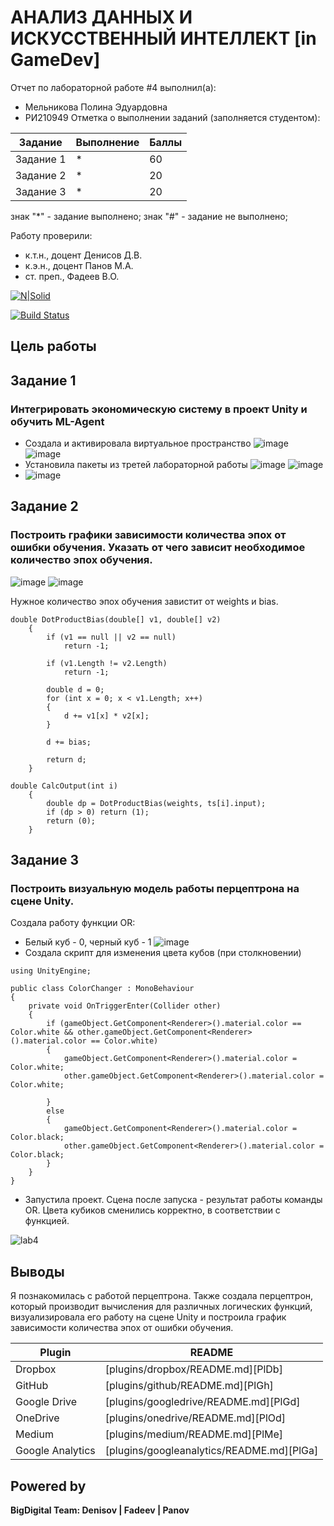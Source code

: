 # АНАЛИЗ ДАННЫХ И ИСКУССТВЕННЫЙ ИНТЕЛЛЕКТ [in GameDev]
Отчет по лабораторной работе #4 выполнил(а):
- Мельникова Полина Эдуардовна
- РИ210949
Отметка о выполнении заданий (заполняется студентом):

| Задание | Выполнение | Баллы |
| ------ | ------ | ------ |
| Задание 1 | * | 60 |
| Задание 2 | * | 20 |
| Задание 3 | * | 20 |

знак "*" - задание выполнено; знак "#" - задание не выполнено;

Работу проверили:
- к.т.н., доцент Денисов Д.В.
- к.э.н., доцент Панов М.А.
- ст. преп., Фадеев В.О.

[![N|Solid](https://cldup.com/dTxpPi9lDf.thumb.png)](https://nodesource.com/products/nsolid)

[![Build Status](https://travis-ci.org/joemccann/dillinger.svg?branch=master)](https://travis-ci.org/joemccann/dillinger)


## Цель работы


## Задание 1
### Интегрировать экономическую систему в проект Unity и обучить ML-Agent
 - Создала и активировала виртуальное пространство
![image](https://user-images.githubusercontent.com/57943773/204527671-eb6924ec-62b5-46d9-a6c8-f42b83db2424.png)
![image](https://user-images.githubusercontent.com/57943773/204529485-30a9ab59-e972-4154-b222-091578444c66.png)
 - Установила пакеты из третей лабораторной работы
![image](https://user-images.githubusercontent.com/57943773/204529783-8d3d6ab1-a296-417c-9e28-c7f0875294ea.png)
![image](https://user-images.githubusercontent.com/57943773/204532095-6cb55ff0-ba34-4b20-ae22-2e2901b0af2f.png)
 - ![image](https://user-images.githubusercontent.com/57943773/204556068-53a1fbb4-4bd8-4570-8741-ea0584e92fe4.png)

## Задание 2
### Построить графики зависимости количества эпох от ошибки обучения. Указать от чего зависит необходимое количество эпох обучения.
![image](https://user-images.githubusercontent.com/57943773/204294651-8e1867bd-5596-4dab-8e72-092a0a1b07d5.png)
![image](https://user-images.githubusercontent.com/57943773/204294516-039ecc56-867d-41f7-acc2-6d962703c7e0.png)

Нужное количество эпох обучения завистит от weights и bias.
```
double DotProductBias(double[] v1, double[] v2)
	{
		if (v1 == null || v2 == null)
			return -1;

		if (v1.Length != v2.Length)
			return -1;

		double d = 0;
		for (int x = 0; x < v1.Length; x++)
		{
			d += v1[x] * v2[x];
		}

		d += bias;

		return d;
	}

double CalcOutput(int i)
	{
		double dp = DotProductBias(weights, ts[i].input);
		if (dp > 0) return (1);
		return (0);
	}
 ```
 
## Задание 3
### Построить визуальную модель работы перцептрона на сцене Unity.
Создала работу функции OR:
 - Белый куб - 0, черный куб - 1
![image](https://user-images.githubusercontent.com/57943773/204305658-a6d69945-9a54-4d62-bddc-c1b16b3dec95.png)
 - Создала скрипт для изменения цвета кубов (при столкновении)
```
using UnityEngine;

public class ColorChanger : MonoBehaviour
{
    private void OnTriggerEnter(Collider other)
    {
        if (gameObject.GetComponent<Renderer>().material.color == Color.white && other.gameObject.GetComponent<Renderer>().material.color == Color.white)
        {
            gameObject.GetComponent<Renderer>().material.color = Color.white;
            other.gameObject.GetComponent<Renderer>().material.color = Color.white;
            
        }
        else
        {
            gameObject.GetComponent<Renderer>().material.color = Color.black;
            other.gameObject.GetComponent<Renderer>().material.color = Color.black;
        }
    }
}
```
 - Запустила проект. Сцена после запуска - результат работы команды OR. Цвета кубиков сменились корректно, в соответствии с функцией.

![lab4](https://user-images.githubusercontent.com/57943773/204309038-8bd7dc8d-8478-4e5e-803a-e9daaa4c152c.gif)


## Выводы
Я познакомилась с работой перцептрона. Также создала перцептрон, который производит вычисления для различных логических функций, визуализировала его работу на сцене Unity и построила график зависимости количества эпох от ошибки обучения.

| Plugin | README |
| ------ | ------ |
| Dropbox | [plugins/dropbox/README.md][PlDb] |
| GitHub | [plugins/github/README.md][PlGh] |
| Google Drive | [plugins/googledrive/README.md][PlGd] |
| OneDrive | [plugins/onedrive/README.md][PlOd] |
| Medium | [plugins/medium/README.md][PlMe] |
| Google Analytics | [plugins/googleanalytics/README.md][PlGa] |

## Powered by

**BigDigital Team: Denisov | Fadeev | Panov**
